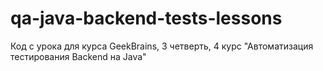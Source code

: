 # qa-java-backend-tests-lessons
Код с урока для курса GeekBrains, 3 четверть, 4 курс "Автоматизация тестирования Backend на Java"
